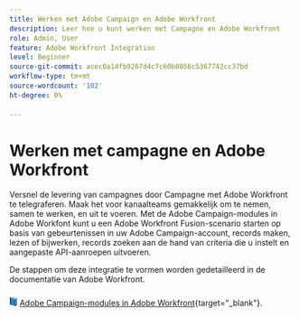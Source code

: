 ```yaml
---
title: Werken met Adobe Campaign en Adobe Workfront
description: Leer hoe u kunt werken met Campagne en Adobe Workfront
role: Admin, User
feature: Adobe Workfront Integration
level: Beginner
source-git-commit: acec0a14fb9267d4c7c60b8056c5367742cc37bd
workflow-type: tm+mt
source-wordcount: '102'
ht-degree: 0%

---
```


# Werken met campagne en Adobe Workfront

Versnel de levering van campagnes door Campagne met Adobe Workfront te telegraferen. Maak het voor kanaalteams gemakkelijk om te nemen, samen te werken, en uit te voeren. Met de Adobe Campaign-modules in Adobe Workfont kunt u een Adobe Workfront Fusion-scenario starten op basis van gebeurtenissen in uw Adobe Campaign-account, records maken, lezen of bijwerken, records zoeken aan de hand van criteria die u instelt en aangepaste API-aanroepen uitvoeren.


De stappen om deze integratie te vormen worden gedetailleerd in de documentatie van Adobe Workfront.


![](../assets/do-not-localize/book.png) [Adobe Campaign-modules in Adobe Workfront](https://experienceleague.adobe.com/docs/workfront/using/adobe-workfront-fusion/fusion-apps-and-modules/adobe-campaign-classic-connector.html){target="_blank"}.



